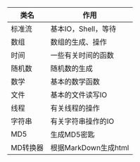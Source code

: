 | 类名  | 作用            |
|-----|---------------|
| 标准流 | 基本IO，Shell，等待 |
| 数组  | 数组的生成、操作      |
| 时间  | 一些有关时间的函数     |
| 随机数 | 随机数的生成        |
| 数学  | 基本的数学函数       |
| 文件  | 基本的文件读写IO     |
| 线程  | 有关线程的操作    |
| 字符串 | 有关字符串操作的IO |
| MD5 | 生成MD5密匙    |
| MD转换器 | 根据MarkDown生成html  |
